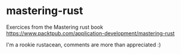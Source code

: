 # mastering-rust
Exercices from the Mastering rust book https://www.packtpub.com/application-development/mastering-rust

I'm a rookie rustacean, comments are more than appreciated :)
